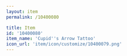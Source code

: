 ```yaml
---
layout: item
permalink: /10400080

title: Item
id: '10400080'
item_name: 'Cupid''s Arrow Tattoo'
icon_url: 'item/icon/customize/10400079.png'
---
```

